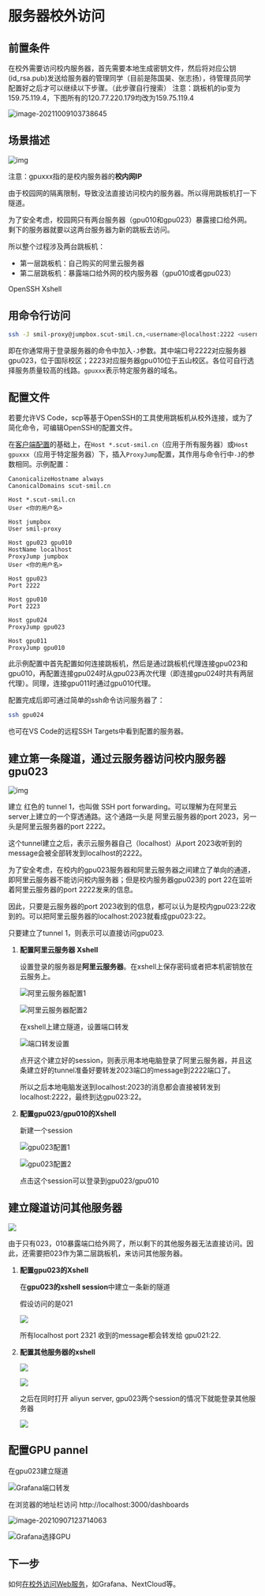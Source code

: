 # 服务器校外访问

## 前置条件

在校外需要访问校内服务器，首先需要本地生成密钥文件，然后将对应公钥(id_rsa.pub)发送给服务器的管理同学（目前是陈国昊、张志扬），待管理员同学配置好之后才可以继续以下步骤。（此步骤自行搜索）
注意：跳板机的ip变为159.75.119.4，下图所有的120.77.220.179均改为159.75.119.4

![image-20211009103738645](./remote-server-access.assets/image-20211009103738645.png)

## 场景描述

![img](./remote-server-access.assets/v2-c2b886cd93c387fc083e7ce44211c18d_b.png)

注意：gpuxxx指的是校内服务器的**校内网IP**

由于校园网的隔离限制，导致没法直接访问校内的服务器。所以得用跳板机打一下隧道。

为了安全考虑，校园网只有两台服务器（gpu010和gpu023）暴露接口给外网。剩下的服务器就要以这两台服务器为新的跳板去访问。

所以整个过程涉及两台跳板机：

- 第一层跳板机：自己购买的阿里云服务器
- 第二层跳板机：暴露端口给外网的校内服务器（gpu010或者gpu023）

<SelectTab subject='ssh_client'>
<SelectTabItem v='ssh' default>OpenSSH</SelectTabItem>
<SelectTabItem v='xshell'>Xshell</SelectTabItem>
</SelectTab>

<SelectContent s='ssh_client' v='ssh'>

## 用命令行访问

```bash
ssh -J smil-proxy@jumpbox.scut-smil.cn,<username>@localhost:2222 <username>@gpuxxx
```

即在你通常用于登录服务器的命令中加入`-J`参数。其中端口号2222对应服务器gpu023，位于国际校区；2223对应服务器gpu010位于五山校区。各位可自行选择服务质量较高的线路。`gpuxxx`表示特定服务器的域名。

## 配置文件

若要允许VS Code，scp等基于OpenSSH的工具使用跳板机从校外连接，或为了简化命令，可编辑OpenSSH的配置文件。

在[客户端配置](./client-config.md?s:ssh_client=ssh)的基础上，在`Host *.scut-smil.cn`（应用于所有服务器）或`Host gpuxxx`（应用于特定服务器）下，插入`ProxyJump`配置，其作用与命令行中`-J`的参数相同。示例配置：
```
CanonicalizeHostname always
CanonicalDomains scut-smil.cn

Host *.scut-smil.cn
User <你的用户名>

Host jumpbox
User smil-proxy

Host gpu023 gpu010
HostName localhost
ProxyJump jumpbox
User <你的用户名>

Host gpu023
Port 2222

Host gpu010
Port 2223

Host gpu024
ProxyJump gpu023

Host gpu011
ProxyJump gpu010
```

此示例配置中首先配置如何连接跳板机，然后是通过跳板机代理连接gpu023和gpu010，再配置连接gpu024时从gpu023再次代理（即连接gpu024时共有两层代理）。同理，连接gpu011时通过gpu010代理。

配置完成后即可通过简单的ssh命令访问服务器了：
```bash
ssh gpu024
```
也可在VS Code的远程SSH Targets中看到配置的服务器。

</SelectContent>
<SelectContent s='ssh_client' v='xshell'>

## 建立第一条隧道，通过云服务器访问校内服务器gpu023

![img](./remote-server-access.assets/v2-6214f40be1d47c2270c7158378ab441c_b.png)

建立 红色的 tunnel 1，也叫做 SSH port forwarding。可以理解为在阿里云server上建立的一个穿透通路。这个通路一头是 阿里云服务器的port 2023，另一头是阿里云服务器的port 2222。

这个tunnel建立之后，表示云服务器自己（localhost）从port 2023收听到的message会被全部转发到localhost的2222。

为了安全考虑，在校内的gpu023服务器和阿里云服务器之间建立了单向的通道，即阿里云服务器不能访问校内服务器；但是校内服务器gpu023的 port 22在监听着阿里云服务器的port 2222发来的信息。

因此，只要是云服务器的port 2023收到的信息，都可以认为是校内gpu023:22收到的。可以把阿里云服务器的localhost:2023就看成gpu023:22。

只要建立了tunnel 1，则表示可以直接访问gpu023.

1. **配置阿里云服务器 Xshell**

   设置登录的服务器是**阿里云服务器**。在xshell上保存密码或者把本机密钥放在云服务上。

   ![阿里云服务器配置1](./remote-server-access.assets/image-20210908101242055.png)

   ![阿里云服务器配置2](./remote-server-access.assets/image-20210908100811416.png)

   在xshell上建立隧道，设置端口转发

   ![端口转发设置](./remote-server-access.assets/v2-d12962cf3c9525a4a4e1e6d1e375feb9_b.png)

   点开这个建立好的session，则表示用本地电脑登录了阿里云服务器，并且这条建立好的tunnel准备好要转发2023端口的message到2222端口了。

   所以之后本地电脑发送到localhost:2023的消息都会直接被转发到localhost:2222，最终到达gpu023:22。

2. **配置gpu023/gpu010的Xshell**

   新建一个session

   ![gpu023配置1](./remote-server-access.assets/image-20210908101213429.png)

   ![gpu023配置2](./remote-server-access.assets/image-20210908101024096.png)

   点击这个session可以登录到gpu023/gpu010

## 建立隧道访问其他服务器

![](./remote-server-access.assets/image-20210908101721945.png)

由于只有023，010暴露端口给外网了，所以剩下的其他服务器无法直接访问。因此，还需要把023作为第二层跳板机，来访问其他服务器。

1. **配置gpu023的Xshell**

   在**gpu023的xshell session**中建立一条新的隧道

   假设访问的是021

   ![](./remote-server-access.assets/image-20210908101620552.png)

   所有localhost port 2321 收到的message都会转发给 gpu021:22.

2. **配置其他服务器的xshell**

   ![](./remote-server-access.assets/image-20210908102235109.png)

   ![](./remote-server-access.assets/image-20210908102257785.png)

   之后在同时打开 aliyun server, gpu023两个session的情况下就能登录其他服务器

   ![](./remote-server-access.assets/image-20210908102457674.png)

## 配置GPU pannel

在gpu023建立隧道

![Grafana端口转发](./remote-server-access.assets/image-20210907123821971.png)

在浏览器的地址栏访问 http://localhost:3000/dashboards

![image-20210907123714063](./remote-server-access.assets/image-20210907123714063-1634721771705.png)

![Grafana选择GPU](./remote-server-access.assets/grafana-GPU.png)

</SelectContent>

## 下一步

如何[在校外访问Web服务](./remote-web-access.md)，如Grafana、NextCloud等。
